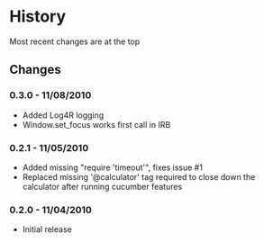 History
=======
Most recent changes are at the top


Changes
-------

### 0.3.0 - 11/08/2010 ###

* Added Log4R logging
* Window.set_focus works first call in IRB

### 0.2.1 - 11/05/2010 ###

* Added missing "require 'timeout'", fixes issue #1
* Replaced missing '@calculator' tag required to close down the calculator after running cucumber features

### 0.2.0 - 11/04/2010 ###

* Initial release
